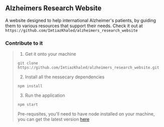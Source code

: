 ## Alzheimers Research Website
A website designed to help international Alzheimer's patients, by guiding them to various resources that support their needs. Check it out at `` https://github.com/ImtiazKhaled/alzheimers_research_website ``
### Contribute to it
> 
> 1. Get it onto your machine
> ```
> git clone https://github.com/ImtiazKhaled/alzheimers_research_website.git
> ```
> 2. Install all the nessecary dependencies 
> ```
> npm install
> ```
> 3. Run the application
> ```
> npm start
> ```
> Pre-requsites, you'll need to have node installed on your machine, you can get the latest version [here](https://nodejs.org/en/)
